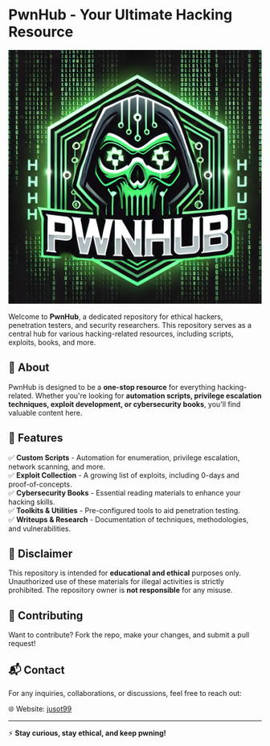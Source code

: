 # PwnHub - Your Ultimate Hacking Resource

![PwnHub](misc/image/pwnhub.webp)

Welcome to **PwnHub**, a dedicated repository for ethical hackers, penetration testers, and security researchers. This repository serves as a central hub for various hacking-related resources, including scripts, exploits, books, and more.

## 📌 About
PwnHub is designed to be a **one-stop resource** for everything hacking-related. Whether you're looking for **automation scripts, privilege escalation techniques, exploit development, or cybersecurity books**, you'll find valuable content here.

## 🚀 Features
✅ **Custom Scripts** - Automation for enumeration, privilege escalation, network scanning, and more.</br>
✅ **Exploit Collection** - A growing list of exploits, including 0-days and proof-of-concepts.</br>
✅ **Cybersecurity Books** - Essential reading materials to enhance your hacking skills.</br>
✅ **Toolkits & Utilities** - Pre-configured tools to aid penetration testing.</br>
✅ **Writeups & Research** - Documentation of techniques, methodologies, and vulnerabilities.</br>

## 📜 Disclaimer
This repository is intended for **educational and ethical** purposes only. Unauthorized use of these materials for illegal activities is strictly prohibited. The repository owner is **not responsible** for any misuse.

## 🤝 Contributing
Want to contribute? Fork the repo, make your changes, and submit a pull request!

## 📬 Contact
For any inquiries, collaborations, or discussions, feel free to reach out:

🌐 Website: [jusot99](https://jusot99.github.io)

---

⚡ **Stay curious, stay ethical, and keep pwning!**

